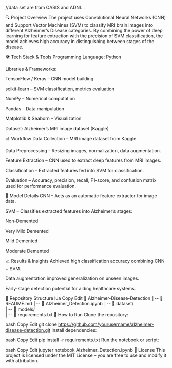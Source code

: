 //data set are from OASIS and ADNI.
.

🔍 Project Overview
The project uses Convolutional Neural Networks (CNN) and Support Vector Machines (SVM) to classify MRI brain images into different Alzheimer’s Disease categories. By combining the power of deep learning for feature extraction with the precision of SVM classification, the model achieves high accuracy in distinguishing between stages of the disease.

🛠 Tech Stack & Tools
Programming Language: Python

Libraries & Frameworks:

TensorFlow / Keras – CNN model building

scikit-learn – SVM classification, metrics evaluation

NumPy – Numerical computation

Pandas – Data manipulation

Matplotlib & Seaborn – Visualization

Dataset: Alzheimer’s MRI image dataset (Kaggle)

📊 Workflow
Data Collection – MRI image dataset from Kaggle.

Data Preprocessing – Resizing images, normalization, data augmentation.

Feature Extraction – CNN used to extract deep features from MRI images.

Classification – Extracted features fed into SVM for classification.

Evaluation – Accuracy, precision, recall, F1-score, and confusion matrix used for performance evaluation.

🧪 Model Details
CNN – Acts as an automatic feature extractor for image data.

SVM – Classifies extracted features into Alzheimer’s stages:

Non-Demented

Very Mild Demented

Mild Demented

Moderate Demented

📈 Results & Insights
Achieved high classification accuracy combining CNN + SVM.

Data augmentation improved generalization on unseen images.

Early-stage detection potential for aiding healthcare systems.

📂 Repository Structure
lua
Copy
Edit
📁 Alzheimer-Disease-Detection
│-- 📄 README.md
│-- 📄 Alzheimer_Detection.ipynb
│-- 📄 dataset/  
│-- 📄 models/  
│-- 📄 requirements.txt
🚀 How to Run
Clone the repository:

bash
Copy
Edit
git clone https://github.com/yourusername/alzheimer-disease-detection.git
Install dependencies:

bash
Copy
Edit
pip install -r requirements.txt
Run the notebook or script:

bash
Copy
Edit
jupyter notebook Alzheimer_Detection.ipynb
📜 License
This project is licensed under the MIT License – you are free to use and modify it with attribution.
